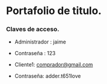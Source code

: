 # Portafolio de titulo. 

### Claves de acceso.
- Administrador : jaime
- Contraseña : 123 

- Cliente1: comprador@gmail.com
- Contraseña: adder.t651love 
